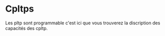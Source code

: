 
# Cpltps 

Les pltp sont programmable c'est ici que vous trouverez la discription des capacités des cpltp.

